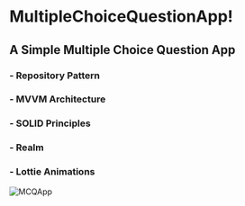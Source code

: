 # MultipleChoiceQuestionApp!

## A Simple Multiple Choice Question App

### - Repository Pattern
### - MVVM Architecture
### - SOLID Principles
### - Realm
### - Lottie Animations

![MCQApp](https://user-images.githubusercontent.com/28568377/155463075-cdd95d8f-8f4f-4afb-9037-d9b7749ffe84.gif)
